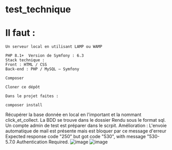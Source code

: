 # test_technique

# Il faut :

    Un serveur local en utilisant LAMP ou WAMP

    PHP 8.1+  Version de Symfony : 6.3
    Stack technique :
    Front : HTML / CSS
    Back-end : PHP / MySQL – Symfony

    Composer 

    Cloner ce dépôt

    Dans le projet faites :

```shell
composer install
```
  Récupérer la base donnée en local en l'important et la nommant click_et_collect.
  La BDD se trouve dans le dossier Rendu sous le format sql.
  Un compte admin de test est préparer dans le scrpit.
  Amélioration : L'envoie automatique de mail est présente mais est bloquer par ce message d'erreur Expected response code "250" but got code "530", with message "530-5.7.0 Authentication Required. 
![image](https://github.com/Spyroxa/Test_Technique/assets/95770575/23e97b28-e87d-4d98-a875-5ec602a15542)
![image](https://github.com/Spyroxa/Test_Technique/assets/95770575/a1637fcb-3c05-46fe-9bd3-63d9f5f918d9)


